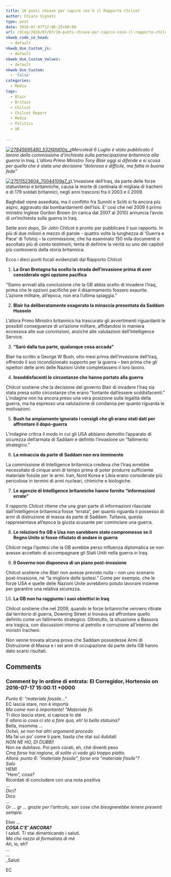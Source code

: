 ```yaml
---
title: 10 punti chiave per capire cos’è il Rapporto Chilcot
author: Chiara Vignati
type: post
date: 2016-07-07T12:06:25+00:00
url: /blog/2016/07/07/10-punti-chiave-per-capire-cose-il-rapporto-chilcot/
nkweb_code_in_head:
  - default
nkweb_Use_Custom_js:
  - default
nkweb_Use_Custom_Values:
  - default
nkweb_Use_Custom:
  - 'false'
categories:
  - Media
tags:
  - Blair
  - Britain
  - Chilcot
  - Chilcot Report
  - Media
  - Politics
  - UK

---
```

_<a href="/wp-content/uploads/2016/07/27845695480_532f4fd00a_z.jpg" rel="lightbox[2441]"><img class="alignright size-medium wp-image-2443" src="/wp-content/uploads/2016/07/27845695480_532f4fd00a_z-300x186.jpg" alt="27845695480_532f4fd00a_z" width="300" height="186" srcset="http://www.phme.it/wp-content/uploads/2016/07/27845695480_532f4fd00a_z-300x186.jpg 300w, http://www.phme.it/wp-content/uploads/2016/07/27845695480_532f4fd00a_z.jpg 640w" sizes="(max-width: 300px) 100vw, 300px" /></a>Mercoledì 6 Luglio è stato pubblicato il lavoro della commissione d’inchiesta sulla partecipazione britannica alla guerra in Iraq. L’allora Primo Ministro Tony Blair oggi si difende e si scusa per quella che è stata una decisione “dolorosa e difficile, ma fatta in buona fede”_  
<!--more-->

<a href="/wp-content/uploads/2016/07/27511523604_70044109a7_z.jpg" rel="lightbox[2441]"><img class="size-medium wp-image-2442 alignleft" src="/wp-content/uploads/2016/07/27511523604_70044109a7_z-300x225.jpg" alt="27511523604_70044109a7_z" width="300" height="225" srcset="http://www.phme.it/wp-content/uploads/2016/07/27511523604_70044109a7_z-300x225.jpg 300w, http://www.phme.it/wp-content/uploads/2016/07/27511523604_70044109a7_z.jpg 640w" sizes="(max-width: 300px) 100vw, 300px" /></a>L’invasione dell’Iraq, da parte delle forze statunitensi e britanniche, causa la morte di centinaia di migliaia di Iracheni e di 179 soldati britannici, negli anni trascorsi fra il 2003 e il 2009.

Baghdad viene assediata, ma il conflitto fra Sunniti e Sciiti si fa ancora più aspro, aggravato dai bombardamenti dell’Isis. E’ così che nel 2009 il primo ministro inglese Gordon Brown (in carica dal 2007 al 2010) annuncia l’avvio di un’inchiesta sulla guerra in Iraq.

Sette anni dopo, Sir John Chilcot è pronto per pubblicare il suo rapporto. In più di due milioni e mezzo di parole - quattro volte la lunghezza di ‘Guerra e Pace’ di Tolstoj – la commissione, che ha esaminato 150 mila documenti e ascoltato più di cento testimoni, tenta di definire la verità su uno dei capitoli più controversi della storia britannica.

Ecco i dieci punti focali evidenziati dal Rapporto Chilcot

  1. **La Gran Bretagna ha scelto la strada dell’invasione prima di aver considerato ogni opzione pacifica**

“Siamo arrivati alla conclusione che la GB abbia scelto di invadere l’Iraq, prima che le opzioni pacifiche per il disarmamento fossero esaurite. L’azione militare, all’epoca, non era l’ultima spiaggia.”

<ol start="2">
  <li>
    <strong>Blair ha deliberatamente esagerato la minaccia presentata da Saddam Hussein</strong>
  </li>
</ol>

L’allora Primo Ministro britannico ha trascurato gli avvertimenti riguardanti le possibili conseguenze di un’azione militare, affidandosi in maniera eccessiva alle sue convinzioni, anziché alle valutazioni dell’Intelligence Service.

<ol start="3">
  <li>
    <strong>“Sarò dalla tua parte, qualunque cosa accada”</strong>
  </li>
</ol>

Blair ha scritto a George W Bush, otto mesi prima dell’invasione dell’Iraq, offrendo il suo incondizionato supporto per la guerra – ben prima che gli ispettori delle armi delle Nazioni Unite completassero il loro lavoro.

<ol start="4">
  <li>
    <strong>Insoddisfacenti le circostanze che hanno portato alla guerra</strong>
  </li>
</ol>

Chilcot sostiene che la decisione del governo Blair di invadere l’Iraq sia stata presa sotto circostanze che erano “lontante dall’essere soddisfacenti.” L’indagine non ha ancora preso una vera posizione sulla legalità della guerra, ma ha espresso una valutazione di condanna per quanto riguarda le motivazioni.

<ol start="5">
  <li>
    <strong>Bush ha ampiamente ignorato i consigli che gli erano stati dati per affrontare il dopo-guerra</strong>
  </li>
</ol>

L’indagine critica il modo in cui gli USA abbiano demolito l’apparato di sicurezza dell’armata di Saddam e definito l’invasione un “fallimento strategico.”

<ol start="6">
  <li>
    <strong>La minaccia da parte di Saddam non era imminente</strong>
  </li>
</ol>

La commissione di Intelligence britannica credeva che l’Iraq avrebbe necessitato di cinque anni di tempo prima di poter produrre sufficiente materiale fossile per le armi. Iran, Nord Korea e Libia erano considerate più pericolose in termini di armi nucleari, chimiche e biologiche.

<ol start="7">
  <li>
    <strong>Le agenzie di Intelligence britanniche hanno fornito “informazioni errate”</strong>
  </li>
</ol>

Il rapporto Chilcot ritiene che una gran parte di informazioni rilasciate dall’Intelligence britannica fosse “errata”, per quanto riguarda il possesso di armi di distruzione di massa da parte di Saddam. Tuttavia, questa rappresentava all’epoca la giusta scusante per cominciare una guerra.

<ol start="8">
  <li>
    <strong>Le relazioni fra GB e Usa non sarebbero state compromesse se il Regno Unito si fosse rifiutato di andare in guerra</strong>
  </li>
</ol>

Chilcot nega l’ipotesi che la GB avrebbe perso influenza diplomatica se non avesse accettato di accompagnare gli Stati Uniti nella guerra in Iraq.

<ol start="9">
  <li>
    <strong>Il Governo non disponeva di un piano post-invasione</strong>
  </li>
</ol>

Chilcot sostiene che Blair non avesse previsto nulla – non uno scenario post-invasione, né “la migliore delle ipotesi.” Come per esempio, che le forze USA e quelle delle Nazioni Unite avrebbero potuto lavorare insieme per garantire una relativa sicurezza.

<ol start="10">
  <li>
    <strong>La GB non ha raggiunto i suoi obiettivi in Iraq</strong>
  </li>
</ol>

Chilcot sostiene che nel 2009, quando le forze britanniche vennero ritirate dal territorio di guerra, Downing Street si trovava ad affrontare quello definito come un fallimento strategico. Oltretutto, la situazione a Bassora era tragica, con discussioni intorno al petrolio e corruzione all’interno dei ministri Iracheni.

Non venne trovata alcuna prova che Saddam possedesse Armi di Distruzione di Massa e i sei anni di occupazione da parte della GB hanno dato scarsi risultati.

## Comments

### Comment by In ordine di entrata: El Corregidor, Hortensio on 2016-07-17 15:00:11 +0000
_Punto 6: "materiale fossile..."_  
EC lascia stare, non è importà  
_Ma come non è importante! "Materiale fò_  
Ti dico lascia stare, si capisce lo sté  
_E allora io cosa ci sto a fare qua, eh! la bella statuina?_  
Bella, insomma ...  
_Ochei, se non hai altri argomenti procedo_  
Ma fai un po' come ti pare, basta che stai sul dubitatì  
_NON NE HO, DI DUBBI!_  
Non ne dubitavo. Poi però cùrati, eh, ché diventi peso  
_Cmq forse hai ragione, di solito ci vado giù troppo piatto.  
Allora: punto 6: "materiale fossile", forse era "materiale fissile"?  
Salù_  
HEM!  
_"Hem", cosa?_  
Ricordati di concludere con una nota positiva  
...  
_Dici?_  
Dico  
...  
 _Gr ... gr ... grazie per l'articolo, son cose che bisognerebbe tenere presenti sempre._

Ehm ...  
_**COSA C'E' ANCORA?**_  
I saluti. Ti stai dimenticando i saluti.  
_Ma che razza di formalista di mè_  
Ah, io, eh?  
...  
...  
_Saluti</p> 

EC</i>